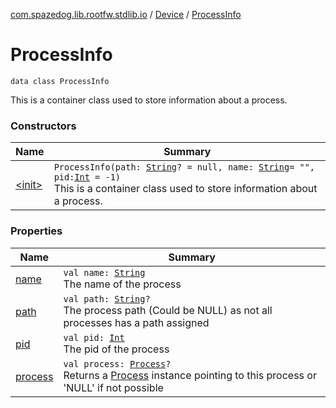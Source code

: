 [com.spazedog.lib.rootfw.stdlib.io](../../index.md) / [Device](../index.md) / [ProcessInfo](.)

# ProcessInfo

`data class ProcessInfo`

This is a container class used to store information about a process.

### Constructors

| Name | Summary |
|---|---|
| [&lt;init&gt;](-init-.md) | `ProcessInfo(path: `[`String`](https://kotlinlang.org/api/latest/jvm/stdlib/kotlin/-string/index.html)`? = null, name: `[`String`](https://kotlinlang.org/api/latest/jvm/stdlib/kotlin/-string/index.html)` = "", pid: `[`Int`](https://kotlinlang.org/api/latest/jvm/stdlib/kotlin/-int/index.html)` = -1)`<br>This is a container class used to store information about a process. |

### Properties

| Name | Summary |
|---|---|
| [name](name.md) | `val name: `[`String`](https://kotlinlang.org/api/latest/jvm/stdlib/kotlin/-string/index.html)<br>The name of the process |
| [path](path.md) | `val path: `[`String`](https://kotlinlang.org/api/latest/jvm/stdlib/kotlin/-string/index.html)`?`<br>The process path (Could be NULL) as not all processes has a path assigned |
| [pid](pid.md) | `val pid: `[`Int`](https://kotlinlang.org/api/latest/jvm/stdlib/kotlin/-int/index.html)<br>The pid of the process |
| [process](process.md) | `val process: `[`Process`](../../-process/index.md)`?`<br>Returns a [Process](../../-process/index.md) instance pointing to this process or 'NULL' if not possible |
